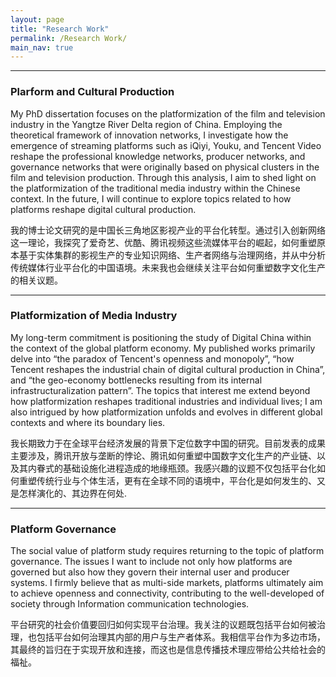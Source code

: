```yaml
---
layout: page
title: "Research Work"
permalink: /Research Work/
main_nav: true
---
```


<hr>
<h3>Plarform and Cultural Production</h3>
My PhD dissertation focuses on the platformization of the film and television industry in the Yangtze River Delta region of China. Employing the theoretical framework of innovation networks, I investigate how the emergence of streaming platforms such as iQiyi, Youku, and Tencent Video reshape the professional knowledge networks, producer networks, and governance networks that were originally based on physical clusters in the film and television production. Through this analysis, I aim to shed light on the platformization of the traditional media industry within the Chinese context. In the future, I will continue to explore topics related to how platforms reshape digital cultural production.


我的博士论文研究的是中国长三角地区影视产业的平台化转型。通过引入创新网络这一理论，我探究了爱奇艺、优酷、腾讯视频这些流媒体平台的崛起，如何重塑原本基于实体集群的影视生产的专业知识网络、生产者网络与治理网络，并从中分析传统媒体行业平台化的中国语境。未来我也会继续关注平台如何重塑数字文化生产的相关议题。

<ul>

  
</ul>
<hr>

<h3>Platformization of Media Industry</h3>

My long-term commitment is positioning the study of Digital China within the context of the global platform economy. My published works primarily delve into “the paradox of Tencent's openness and monopoly”, “how Tencent reshapes the industrial chain of digital cultural production in China”, and “the geo-economy bottlenecks resulting from its internal infrastructuralization pattern”. The topics that interest me extend beyond how platformization reshapes traditional industries and individual lives; I am also intrigued by how platformization unfolds and evolves in different global contexts and where its boundary lies.

我长期致力于在全球平台经济发展的背景下定位数字中国的研究。目前发表的成果主要涉及，腾讯开放与垄断的悖论、腾讯如何重塑中国数字文化生产的产业链、以及其内眷式的基础设施化进程造成的地缘瓶颈。我感兴趣的议题不仅包括平台化如何重塑传统行业与个体生活，更有在全球不同的语境中，平台化是如何发生的、又是怎样演化的、其边界在何处.

<ul>

  
</ul>
<hr>
<h3>Platform Governance</h3>

The social value of platform study requires returning to the topic of platform governance. The issues I want to include not only how platforms are governed but also how they govern their internal user and producer systems. I firmly believe that as multi-side markets, platforms ultimately aim to achieve openness and connectivity, contributing to the well-developed of society through Information communication technologies.

平台研究的社会价值要回归如何实现平台治理。我关注的议题既包括平台如何被治理，也包括平台如何治理其内部的用户与生产者体系。我相信平台作为多边市场，其最终的旨归在于实现开放和连接，而这也是信息传播技术理应带给公共给社会的福祉。


<ul>

  
</ul>
